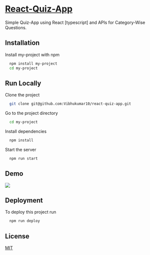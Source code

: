# [React-Quiz-App](https://vibhukumar10.github.io/react-quiz-app/)

Simple Quiz-App using React [typescript] and APIs for Category-Wise Questions.

## Installation

Install my-project with npm

```bash
  npm install my-project
  cd my-project
```

## Run Locally

Clone the project

```bash
  git clone git@github.com:Vibhukumar10/react-quiz-app.git
```

Go to the project directory

```bash
  cd my-project
```

Install dependencies

```bash
  npm install
```

Start the server

```bash
  npm run start
```

## Demo

<img src="https://github.com/Vibhukumar10/react-quiz-app/blob/main/media/React-Quiz-App.gif?raw=true" />

## Deployment

To deploy this project run

```bash
  npm run deploy
```

## License

[MIT](https://choosealicense.com/licenses/mit/)
